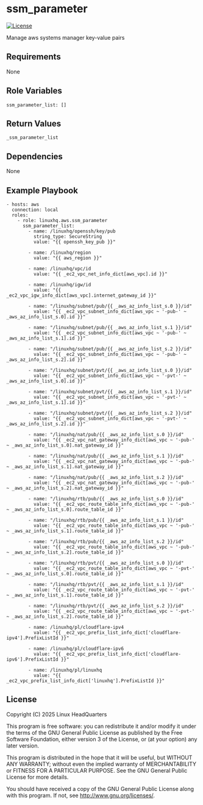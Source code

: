 # ssm\_parameter

[![License](https://img.shields.io/badge/license-GPLv3-lightgreen)](https://www.gnu.org/licenses/gpl-3.0.en.html#license-text)

Manage aws systems manager key-value pairs

## Requirements

None

## Role Variables

    ssm_parameter_list: []

## Return Values

    _ssm_parameter_list

## Dependencies

None

## Example Playbook

    - hosts: aws
      connection: local
      roles:
        - role: linuxhq.aws.ssm_parameter
          ssm_parameter_list:
            - name: /linuxhq/openssh/key/pub
              string_type: SecureString
              value: "{{ openssh_key_pub }}"

            - name: /linuxhq/region
              value: "{{ aws_region }}"

            - name: /linuxhq/vpc/id
              value: "{{ _ec2_vpc_net_info_dict[aws_vpc].id }}"

            - name: /linuxhq/igw/id
              value: "{{ _ec2_vpc_igw_info_dict[aws_vpc].internet_gateway_id }}"

            - name: "/linuxhq/subnet/pub/{{ _aws_az_info_list_s.0 }}/id"
              value: "{{ _ec2_vpc_subnet_info_dict[aws_vpc ~ '-pub-' ~ _aws_az_info_list_s.0].id }}"

            - name: "/linuxhq/subnet/pub/{{ _aws_az_info_list_s.1 }}/id"
              value: "{{ _ec2_vpc_subnet_info_dict[aws_vpc ~ '-pub-' ~ _aws_az_info_list_s.1].id }}"

            - name: "/linuxhq/subnet/pub/{{ _aws_az_info_list_s.2 }}/id"
              value: "{{ _ec2_vpc_subnet_info_dict[aws_vpc ~ '-pub-' ~ _aws_az_info_list_s.2].id }}"

            - name: "/linuxhq/subnet/pvt/{{ _aws_az_info_list_s.0 }}/id"
              value: "{{ _ec2_vpc_subnet_info_dict[aws_vpc ~ '-pvt-' ~ _aws_az_info_list_s.0].id }}"

            - name: "/linuxhq/subnet/pvt/{{ _aws_az_info_list_s.1 }}/id"
              value: "{{ _ec2_vpc_subnet_info_dict[aws_vpc ~ '-pvt-' ~ _aws_az_info_list_s.1].id }}"

            - name: "/linuxhq/subnet/pvt/{{ _aws_az_info_list_s.2 }}/id"
              value: "{{ _ec2_vpc_subnet_info_dict[aws_vpc ~ '-pvt-' ~ _aws_az_info_list_s.2].id }}"

            - name: "/linuxhq/nat/pub/{{ _aws_az_info_list_s.0 }}/id"
              value: "{{ _ec2_vpc_nat_gateway_info_dict[aws_vpc ~ '-pub-' ~ _aws_az_info_list_s.0].nat_gateway_id }}"

            - name: "/linuxhq/nat/pub/{{ _aws_az_info_list_s.1 }}/id"
              value: "{{ _ec2_vpc_nat_gateway_info_dict[aws_vpc ~ '-pub-' ~ _aws_az_info_list_s.1].nat_gateway_id }}"

            - name: "/linuxhq/nat/pub/{{ _aws_az_info_list_s.2 }}/id"
              value: "{{ _ec2_vpc_nat_gateway_info_dict[aws_vpc ~ '-pub-' ~ _aws_az_info_list_s.2].nat_gateway_id }}"

            - name: "/linuxhq/rtb/pub/{{ _aws_az_info_list_s.0 }}/id"
              value: "{{ _ec2_vpc_route_table_info_dict[aws_vpc ~ '-pub-' ~ _aws_az_info_list_s.0].route_table_id }}"

            - name: "/linuxhq/rtb/pub/{{ _aws_az_info_list_s.1 }}/id"
              value: "{{ _ec2_vpc_route_table_info_dict[aws_vpc ~ '-pub-' ~ _aws_az_info_list_s.1].route_table_id }}"

            - name: "/linuxhq/rtb/pub/{{ _aws_az_info_list_s.2 }}/id"
              value: "{{ _ec2_vpc_route_table_info_dict[aws_vpc ~ '-pub-' ~ _aws_az_info_list_s.2].route_table_id }}"

            - name: "/linuxhq/rtb/pvt/{{ _aws_az_info_list_s.0 }}/id"
              value: "{{ _ec2_vpc_route_table_info_dict[aws_vpc ~ '-pvt-' ~ _aws_az_info_list_s.0].route_table_id }}"

            - name: "/linuxhq/rtb/pvt/{{ _aws_az_info_list_s.1 }}/id"
              value: "{{ _ec2_vpc_route_table_info_dict[aws_vpc ~ '-pvt-' ~ _aws_az_info_list_s.1].route_table_id }}"

            - name: "/linuxhq/rtb/pvt/{{ _aws_az_info_list_s.2 }}/id"
              value: "{{ _ec2_vpc_route_table_info_dict[aws_vpc ~ '-pvt-' ~ _aws_az_info_list_s.2].route_table_id }}"

            - name: /linuxhq/pl/cloudflare-ipv4
              value: "{{ _ec2_vpc_prefix_list_info_dict['cloudflare-ipv4'].PrefixListId }}"

            - name: /linuxhq/pl/cloudflare-ipv6
              value: "{{ _ec2_vpc_prefix_list_info_dict['cloudflare-ipv6'].PrefixListId }}"

            - name: /linuxhq/pl/linuxhq
              value: "{{ _ec2_vpc_prefix_list_info_dict['linuxhq'].PrefixListId }}"

## License

Copyright (C) 2025 Linux HeadQuarters

This program is free software: you can redistribute it and/or modify
it under the terms of the GNU General Public License as published by
the Free Software Foundation, either version 3 of the License, or
(at your option) any later version.

This program is distributed in the hope that it will be useful,
but WITHOUT ANY WARRANTY; without even the implied warranty of
MERCHANTABILITY or FITNESS FOR A PARTICULAR PURPOSE. See the
GNU General Public License for more details.

You should have received a copy of the GNU General Public License
along with this program. If not, see <http://www.gnu.org/licenses/>.
